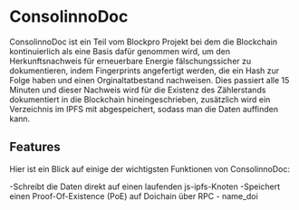 # ConsolinnoDoc

ConsolinnoDoc ist ein Teil vom Blockpro Projekt bei dem die 
Blockchain kontinuierlich als eine Basis dafür genommen wird, um den Herkunftsnachweis 
für erneuerbare Energie fälschungssicher zu dokumentieren, indem Fingerprints angefertigt werden,
die ein Hash zur Folge haben und einen Orginaltatbestand nachweisen. Dies
passiert alle 15 Minuten und dieser Nachweis wird für die Existenz des 
Zählerstands dokumentiert in die Blockchain hineingeschrieben, zusätzlich 
wird ein Verzeichnis im IPFS mit abgespeichert, sodass man die Daten 
auffinden kann.

## Features
Hier ist ein Blick auf einige der wichtigsten Funktionen von ConsolinnoDoc:

-Schreibt die Daten direkt auf einen laufenden js-ipfs-Knoten
-Speichert einen Proof-Of-Existence (PoE) auf Doichain über RPC - name_doi
